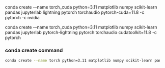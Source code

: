 conda create --name torch_cuda python=3.11 matplotlib numpy scikit-learn pandas jupyterlab lightning pytorch torchaudio pytorch-cuda=11.8 -c pytorch -c nvidia

conda create --name torch_cuda python=3.11 matplotlib numpy scikit-learn pandas jupyterlab pytorch-lightning pytorch torchaudio cudatoolkit=11.8 -c pytorch


### conda create command

``` bash
conda create --name torch python=3.11 matplotlib numpy scikit-learn pandas lightning pytorch torchvision torchaudio pytorch-cuda=11.8 -c pytorch -c nvidia 
```
